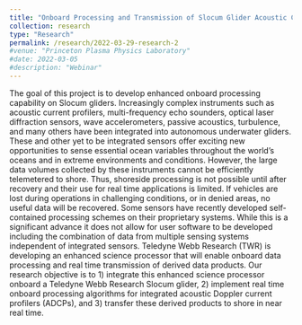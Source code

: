 ```yaml
---
title: "Onboard Processing and Transmission of Slocum Glider Acoustic Current Profiler Velocity Profiles"
collection: research
type: "Research"
permalink: /research/2022-03-29-research-2
#venue: "Princeton Plasma Physics Laboratory"
#date: 2022-03-05
#description: "Webinar"
---
```


The goal of this project is to develop enhanced onboard processing capability on Slocum gliders. Increasingly complex instruments such as acoustic current profilers, multi-frequency echo sounders, optical laser diffraction sensors, wave accelerometers, passive acoustics, turbulence, and many others have been integrated into autonomous underwater gliders. These and other yet to be integrated sensors offer exciting new opportunities to sense essential ocean variables throughout the world’s oceans and in extreme environments and conditions. However, the large data volumes collected by these instruments cannot be efficiently telemetered to shore. Thus, shoreside processing is not possible until after recovery and their use for real time applications is limited. If vehicles are lost during operations in challenging conditions, or in  denied areas, no useful data will be recovered. Some sensors have recently developed self-contained processing schemes on their proprietary systems. While this is a significant advance it does not allow for user software to be developed including the combination of data from multiple sensing systems independent of integrated sensors. Teledyne Webb Research (TWR) is developing an enhanced science processor that will enable onboard data processing and real time transmission of derived data products. Our research objective is to 1) integrate this enhanced science processor onboard a Teledyne Webb Research Slocum glider, 2) implement real time onboard processing algorithms for integrated acoustic Doppler current profilers (ADCPs), and 3) transfer these derived products to shore in near real time. 
